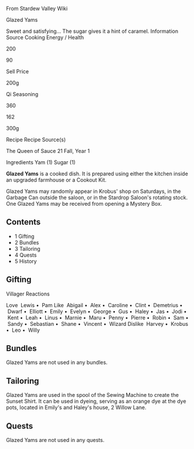 From Stardew Valley Wiki

Glazed Yams

Sweet and satisfying... The sugar gives it a hint of caramel. Information Source Cooking Energy / Health

200

90

Sell Price

200g

Qi Seasoning

360

162

300g

Recipe Recipe Source(s)

The Queen of Sauce 21 Fall, Year 1

Ingredients Yam (1) Sugar (1)

**Glazed Yams** is a cooked dish. It is prepared using either the kitchen inside an upgraded farmhouse or a Cookout Kit.

Glazed Yams may randomly appear in Krobus' shop on Saturdays, in the Garbage Can outside the saloon, or in the Stardrop Saloon's rotating stock. One Glazed Yams may be received from opening a Mystery Box.

## Contents

- 1 Gifting
- 2 Bundles
- 3 Tailoring
- 4 Quests
- 5 History

## Gifting

Villager Reactions

Love  Lewis •  Pam Like  Abigail •  Alex •  Caroline •  Clint •  Demetrius •  Dwarf •  Elliott •  Emily •  Evelyn •  George •  Gus •  Haley •  Jas •  Jodi •  Kent •  Leah •  Linus •  Marnie •  Maru •  Penny •  Pierre •  Robin •  Sam •  Sandy •  Sebastian •  Shane •  Vincent •  Wizard Dislike  Harvey •  Krobus •  Leo •  Willy

## Bundles

Glazed Yams are not used in any bundles.

## Tailoring

Glazed Yams are used in the spool of the Sewing Machine to create the Sunset Shirt. It can be used in dyeing, serving as an orange dye at the dye pots, located in Emily's and Haley's house, 2 Willow Lane.

## Quests

Glazed Yams are not used in any quests.